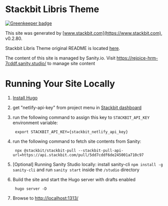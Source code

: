 # Stackbit Libris Theme

[![Greenkeeper badge](https://badges.greenkeeper.io/dipaksavaliya/rejoice-hrm.svg)](https://greenkeeper.io/)

This site was generated by [www.stackbit.com](https://www.stackbit.com), v0.2.80.

Stackbit Libris Theme original README is located [here](./README.theme.md).

The content of this site is managed by Sanity.io. Visit https://rejoice-hrm-7cddf.sanity.studio/ to manage site content

# Running Your Site Locally

1. [Install Hugo](https://gohugo.io/getting-started/quick-start/#step-1-install-hugo)

1. get "netlify-api-key" from project menu in [Stackbit dashboard](https://app.stackbit.com/dashboard)

1. run the following command to assign this key to `STACKBIT_API_KEY` environment variable:

        export STACKBIT_API_KEY={stackbit_netlify_api_key}

1. run the following command to fetch site contents from Sanity:

        npx @stackbit/stackbit-pull --stackbit-pull-api-url=https://api.stackbit.com/pull/5dd7cddf6de245001a710c97

1. [Optional] Running Sanity Studio locally: install sanity-cli `npm install -g sanity-cli` and run `sanity start` inside the `/studio` directory

1. Build the site and start the Hugo server with drafts enabled

        hugo server -D

1. Browse to [http://localhost:1313/](http://localhost:1313/)

